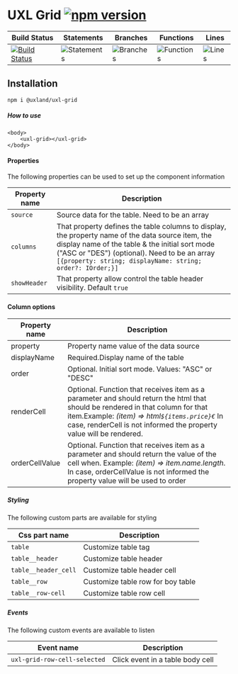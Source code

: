 # UXL Grid  [![npm version](https://badge.fury.io/js/%40uxland%2Fuxl-grid.svg)](https://badge.fury.io/js/%40uxland%2Fuxl-grid)

| Build Status                                                                                                                  | Statements                                    | Branches                                  | Functions                                   | Lines                               |
| ----------------------------------------------------------------------------------------------------------------------------- | --------------------------------------------- | ----------------------------------------- | ------------------------------------------- | ----------------------------------- |
| [![Build Status](https://api.travis-ci.org/uxland/uxl-gridsvg)](https://api.travis-ci.org/uxland/uxl-grid) | ![Statements](#statements# 'Make me better!') | ![Branches](#branches# 'Make me better!') | ![Functions](#functions# 'Make me better!') | ![Lines](#lines# 'Make me better!') |

## Installation

`npm i @uxland/uxl-grid`


##### How to use

```
<body>
    <uxl-grid></uxl-grid>
</body>

```

#### Properties

The following properties can be used to set up the component information

| Property name                     | Description                           |
|-----------------------------------|---------------------------------------|
| `source`                           | Source data for the table. Need to be an array |
| `columns`                         | That property defines the table columns to display, the property name of the data source item, the display name of the table  & the initial sort mode ("ASC or "DES") (optional). Need to be an array  `[{property: string; displayName: string; order?: IOrder;}]`|
| `showHeader` | That property allow control the table header visibility. Default `true` | 

#### Column options

| Property name                     | Description                           |
|-----------------------------------|---------------------------------------|
|    property                       | Property name value of the data source |
|	displayName                     | Required.Display name of the table |
|	order                           | Optional. Initial sort mode. Values: "ASC" or "DESC" |
|	renderCell                      | Optional. Function that receives item as a parameter and should return the html that should be rendered in that column for that item.Example: *(item) => html`${items.price}€`* In case, renderCell is not informed the property value will be rendered.|
|	orderCellValue                  | Optional. Function that receives item as a parameter and should return the value of the cell when. Example: *(item) => item.name.length*. In case, orderCellValue is not informed the property value will be used to order|

##### Styling

The following custom parts are available for styling

| Css part name              | Description                      |
|----------------------------|----------------------------------|
| `table`                    | Customize table tag              |
| `table__header`            | Customize table header           |
| `table__header_cell`       | Customize table header cell      |
| `table__row`               | Customize table row for boy table|
| `table__row-cell`          | Customize table row cell         |


##### Events

The following custom events are available to listen

| Event name                    | Description                       |
|-------------------------------|-----------------------------------|
| `uxl-grid-row-cell-selected`  | Click event in a table body cell  |


